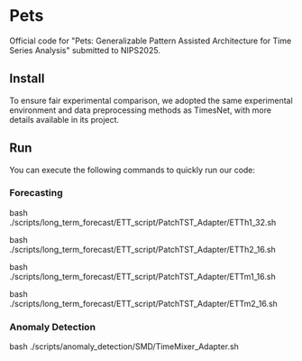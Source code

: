 # Pets

Official code for "Pets: Generalizable Pattern Assisted Architecture for Time Series Analysis" submitted to NIPS2025.

## Install

To ensure fair experimental comparison, we adopted the same experimental environment and data preprocessing methods as TimesNet, with more details available in its project.

## Run

You can execute the following commands to quickly run our code:

### Forecasting

bash ./scripts/long_term_forecast/ETT_script/PatchTST_Adapter/ETTh1_32.sh

bash ./scripts/long_term_forecast/ETT_script/PatchTST_Adapter/ETTh2_16.sh

bash ./scripts/long_term_forecast/ETT_script/PatchTST_Adapter/ETTm1_16.sh

bash ./scripts/long_term_forecast/ETT_script/PatchTST_Adapter/ETTm2_16.sh

### Anomaly Detection

bash ./scripts/anomaly_detection/SMD/TimeMixer_Adapter.sh

